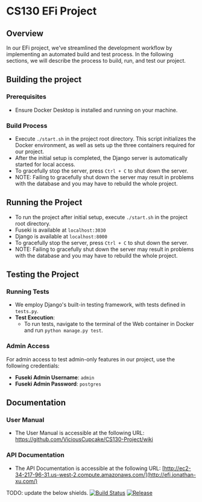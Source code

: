 

# CS130 EFi Project

## Overview
In our EFi project, we've streamlined the development workflow by implementing an automated build and test process. In the following sections, we will describe the process to build, run, and test our project.

## Building the project

### Prerequisites
- Ensure Docker Desktop is installed and running on your machine.

### Build Process
   - Execute `./start.sh` in the project root directory. This script initializes the Docker environment, as well as sets up the three containers required for our project.
   - After the initial setup is completed, the Django server is automatically started for local access.
   - To gracefully stop the server, press `Ctrl + C` to shut down the server.
   - NOTE: Failing to gracefully shut down the server may result in problems with the database and you may have to rebuild the whole project.

## Running the Project
- To run the project after initial setup, execute `./start.sh` in the project root directory.
- Fuseki is available at `localhost:3030`
- Django is available at `localhost:8000`
- To gracefully stop the server, press `Ctrl + C` to shut down the server.
- NOTE: Failing to gracefully shut down the server may result in problems with the database and you may have to rebuild the whole project. 

## Testing the Project

### Running Tests
- We employ Django's built-in testing framework, with tests defined in `tests.py`.
- **Test Execution**:
  - To run tests, navigate to the terminal of the Web container in Docker and run `python manage.py test`.
### Admin Access
For admin access to test admin-only features in our project, use the following credentials:
- **Fuseki Admin Username**: `admin`
- **Fuseki Admin Password**: `postgres`

## Documentation

### User Manual
- The User Manual is accessible at the following URL:
https://github.com/ViciousCupcake/CS130-Project/wiki
### API Documentation
- The API Documentation is accessible at the following URL:
[http://ec2-34-217-96-31.us-west-2.compute.amazonaws.com/](http://efi.jonathan-xu.com/)

TODO: update the below shields.
[![Build Status](https://app.travis-ci.com/melaasar/cs130-template.svg?branch=master)](https://app.travis-ci.com/github/melaasar/cs130-template)
[![Release](https://img.shields.io/github/v/release/melaasar/cs130-template?label=release)](https://github.com/melaasar/cs130-template/releases/latest)
